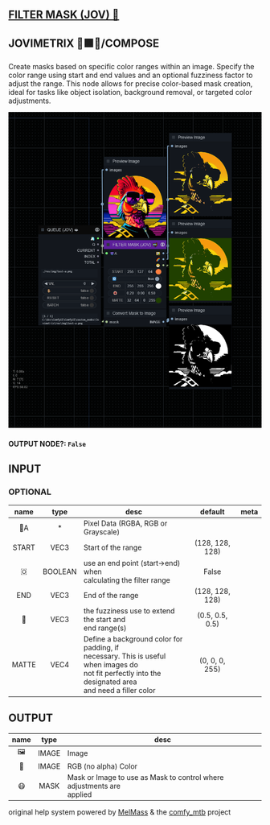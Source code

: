 ## [FILTER MASK (JOV) 🤿](https://github.com/Amorano/Jovimetrix-examples/blob/master/node/FILTER%20MASK/FILTER%20MASK.md)

## JOVIMETRIX 🔺🟩🔵/COMPOSE


Create masks based on specific color ranges within an image. Specify the color range using start and end values and an optional fuzziness factor to adjust the range. This node allows for precise color-based mask creation, ideal for tasks like object isolation, background removal, or targeted color adjustments.


![FILTER MASK](https://raw.githubusercontent.com/Amorano/Jovimetrix-examples/master/node/FILTER%20MASK/FILTER%20MASK.png)

#### OUTPUT NODE?: `False`

## INPUT

### OPTIONAL

name | type | desc | default | meta
:---:|:---:|---|:---:|---
👾A  |  *  | Pixel Data (RGBA, RGB or Grayscale) |  | 
START  |  VEC3  | Start of the range | (128, 128, 128) | 
🇴  |  BOOLEAN  | use an end point (start->end) when<br>calculating the filter range | False | 
END  |  VEC3  | End of the range | (128, 128, 128) | 
🛟  |  VEC3  | the fuzziness use to extend the start and<br>end range(s) | (0.5, 0.5, 0.5) | 
MATTE  |  VEC4  | Define a background color for padding, if<br>necessary. This is useful when images do<br>not fit perfectly into the designated area<br>and need a filler color | (0, 0, 0, 255) | 

## OUTPUT

name | type | desc
:---:|:---:|---
🖼️  |  IMAGE  | Image 
🌈  |  IMAGE  | RGB (no alpha) Color 
😷  |  MASK  | Mask or Image to use as Mask to control where adjustments are<br>applied 

original help system powered by [MelMass](https://github.com/melMass) & the [comfy_mtb](https://github.com/melMass/comfy_mtb) project